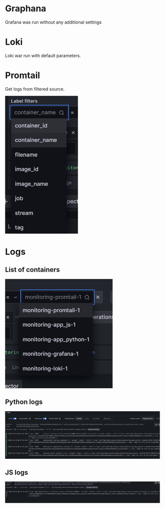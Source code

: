 # Graphana

Grafana was run without any additional settings

# Loki

Loki war run with default parameters.

# Promtail

Get logs from filtered source.

![Names list](img/tags.png)

# Logs

## List of containers

![Container list](img/names.png)

## Python logs

![Python App](img/py.png)

## JS logs

![JS App](img/js.png)
